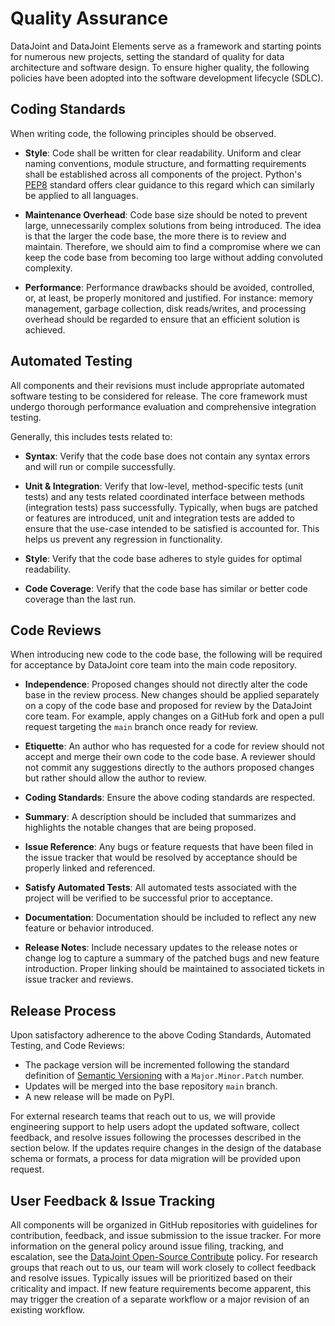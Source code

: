 # Quality Assurance

DataJoint and DataJoint Elements serve as a framework and starting points for numerous new projects, setting the standard of quality for data architecture and software design. To ensure higher quality, the following policies have been adopted into the software development lifecycle (SDLC).

## Coding Standards

When writing code, the following principles should be observed.

- **Style**: Code shall be written for clear readability. Uniform and clear naming conventions, module structure, and formatting requirements shall be established across all components of the project. Python's [PEP8](https://www.python.org/dev/peps/pep-0008/#naming-conventions) standard offers clear guidance to this regard which can similarly be applied to all languages.

- **Maintenance Overhead**: Code base size should be noted to prevent large, unnecessarily complex solutions from being introduced. The idea is that the larger the code base, the more there is to review and maintain. Therefore, we should aim to find a compromise where we can keep the code base from becoming too large without adding convoluted complexity.

- **Performance**: Performance drawbacks should be avoided, controlled, or, at least, be properly monitored and justified. For instance: memory management, garbage collection, disk reads/writes, and processing overhead should be regarded to ensure that an efficient solution is achieved.

## Automated Testing

All components and their revisions must include appropriate automated software testing to be considered for release. The core framework must undergo thorough performance evaluation and comprehensive integration testing.

Generally, this includes tests related to:

- **Syntax**: Verify that the code base does not contain any syntax errors and will run or compile successfully.
- **Unit & Integration**: Verify that low-level, method-specific tests (unit tests) and any tests related coordinated interface between methods (integration tests) pass successfully. Typically, when bugs are patched or features are introduced, unit and integration tests are added to ensure that the use-case intended to be satisfied is accounted for. This helps us prevent any regression in functionality.

- **Style**: Verify that the code base adheres to style guides for optimal readability.

- **Code Coverage**: Verify that the code base has similar or better code coverage than the last run.

## Code Reviews

When introducing new code to the code base, the following will be required for acceptance by DataJoint core team into the main code repository.

- **Independence**: Proposed changes should not directly alter the code base in the review process. New changes should be applied separately on a copy of the code base and proposed for review by the DataJoint core team. For example, apply changes on a GitHub fork and open a pull request targeting the `main` branch once ready for review.

- **Etiquette**: An author who has requested for a code for review should not accept and merge their own code to the code base. A reviewer should not commit any suggestions directly to the authors proposed changes but rather should allow the author to review.

- **Coding Standards**: Ensure the above coding standards are respected.

- **Summary**: A description should be included that summarizes and highlights the notable changes that are being proposed.

- **Issue Reference**: Any bugs or feature requests that have been filed in the issue tracker that would be resolved by acceptance should be properly linked and referenced.

- **Satisfy Automated Tests**: All automated tests associated with the project will be verified to be successful prior to acceptance.

- **Documentation**: Documentation should be included to reflect any new feature or behavior introduced.

- **Release Notes**: Include necessary updates to the release notes or change log to capture a summary of the patched bugs and new feature introduction. Proper linking should be maintained to associated tickets in issue tracker and reviews.

## Release Process

Upon satisfactory adherence to the above Coding Standards, Automated Testing, and Code Reviews:

- The package version will be incremented following the standard definition of [Semantic Versioning](https://semver.org/spec/v2.0.0.html) with a `Major.Minor.Patch` number.
- Updates will be merged into the base repository `main` branch.
- A new release will be made on PyPI.

For external research teams that reach out to us, we will provide engineering support to help users adopt the updated software, collect feedback, and resolve issues following the processes described in the section below. If the updates require changes in the design of the database schema or formats, a process for data migration will be provided upon request.

## User Feedback & Issue Tracking

All components will be organized in GitHub repositories with guidelines for contribution, feedback, and issue submission to the issue tracker. For more information on the general policy around issue filing, tracking, and escalation, see the [DataJoint Open-Source Contribute](https://docs.datajoint.org/python/community/02-Contribute.html) policy. For research groups that reach out to us, our team will work closely to collect feedback and resolve issues. Typically issues will be prioritized based on their criticality and impact. If new feature requirements become apparent, this may trigger the creation of a separate workflow or a major revision of an existing workflow.

